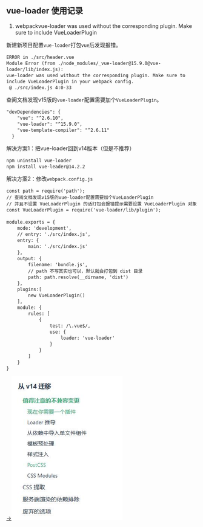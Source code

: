 ## vue-loader 使用记录


1. webpackvue-loader was used without the corresponding plugin. Make sure to include VueLoaderPlugin

新建新项目配置`vue-loader`打包`vue`后发现报错。


```
ERROR in ./src/header.vue
Module Error (from ./node_modules/_vue-loader@15.9.0@vue-loader/lib/index.js):
vue-loader was used without the corresponding plugin. Make sure to include VueLoaderPlugin in your webpack config.
 @ ./src/index.js 4:0-33
```

查阅文档发现v15版的`vue-loader`配置需要加个`VueLoaderPlugin`。

```
"devDependencies": {
    "vue": "^2.6.10",
    "vue-loader": "^15.9.0",
    "vue-template-compiler": "^2.6.11"
  }
```

解决方案1：把vue-loader回到v14版本（但是不推荐）

```
npm uninstall vue-loader
npm install vue-leader@14.2.2
```

解决方案2：修改`webpack.config.js`

```
const path = require('path');
// 查阅文档发现v15版的vue-loader配置需要加个VueLoaderPlugin
// 并且不设置 VueLoaderPlugin 的话打包会报错提示需要设置 VueLoaderPlugin 对象
const VueLoaderPlugin = require('vue-loader/lib/plugin');

module.exports = {
	mode: 'development',
	// entry: './src/index.js',
	entry: {
		main: './src/index.js'
	},
	output: {
		filename: 'bundle.js',
		// path 不写其实也可以，默认就会打包到 dist 目录
		path: path.resolve(__dirname, 'dist')
	},
	plugins:[
		new VueLoaderPlugin()
	],
	module: {
	    rules: [
			{
				test: /\.vue$/,
				use: {
					loader: 'vue-loader'
				}
			}
		]
	}
}
```

[->![image](./4.jpg)](https://vue-loader.vuejs.org/zh/migrating.html#postcss)
